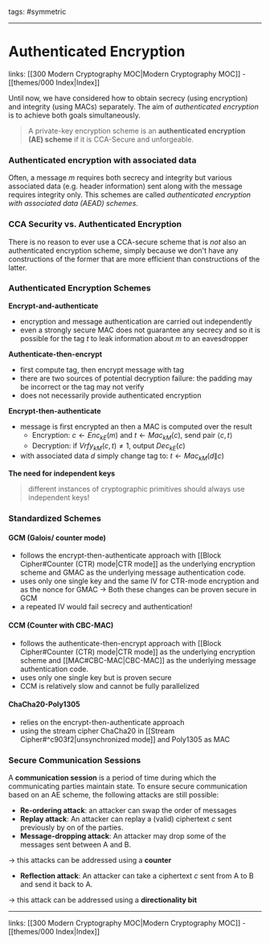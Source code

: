 tags: #symmetric

---
# Authenticated Encryption

links:  [[300 Modern Cryptography MOC|Modern Cryptography MOC]] - [[themes/000 Index|Index]]

Until now, we have considered how to obtain secrecy (using encryption) and integrity (using MACs) separately. The aim of *authenticated encryption* is to achieve both goals simultaneously.

> A private-key encryption scheme is an **authenticated encryption (AE) scheme** if it is CCA-Secure and unforgeable.

### Authenticated encryption with associated data

Often, a message $m$ requires both secrecy and integrity but various associated data (e.g. header information) sent along with the message requires integrity only. This schemes are called *authenticated encryption with associated data (AEAD) schemes*.

### CCA Security vs. Authenticated Encryption

There is no reason to ever use a CCA-secure scheme that is *not* also an authenticated encryption scheme, simply because we don't have any constructions of the former that are more efficient than constructions of the latter.

### Authenticated Encryption Schemes

**Encrypt-and-authenticate**

- encryption and message authentication are carried out independently
- even a strongly secure MAC does not guarantee any secrecy and so it is possible for the tag $t$ to leak information about $m$ to an eavesdropper

**Authenticate-then-encrypt**

- first compute tag, then encrypt message with tag
- there are two sources of potential decryption failure: the padding may be incorrect or the tag may not verify
- does not necessarily provide authenticated encryption

**Encrypt-then-authenticate**

- message is first encrypted an then a MAC is computed over the result
	- Encryption: $c \leftarrow Enc_{kE}(m)$ and $t \leftarrow Mac_{kM}(c)$, send pair $\langle c, t \rangle$
	- Decryption: if $Vrfy_{kM}(c, t) \neq 1$, output $Dec_{kE}(c)$
- with associated data $d$ simply change tag to: $t \leftarrow Mac_{kM}(d \| c)$

**The need for independent keys**

> different instances of cryptographic primitives should always use independent keys!

### Standardized Schemes

#### GCM (Galois/ counter mode)

- follows the encrypt-then-authenticate approach with [[Block Cipher#Counter (CTR) mode|CTR mode]] as the underlying encryption  scheme and GMAC as the underlying message authentication code.
- uses only one single key and the same IV for CTR-mode encryption and as the nonce for GMAC $\rightarrow$ Both these changes can be proven secure in GCM
- a repeated IV would fail secrecy and authentication!

#### CCM (Counter with CBC-MAC)

- follows the authenticate-then-encrypt approach with [[Block Cipher#Counter (CTR) mode|CTR mode]] as the underlying encryption scheme and [[MAC#CBC-MAC|CBC-MAC]] as the underlying message authentication code.
- uses only one single key but is proven secure
- CCM is relatively slow and cannot be fully parallelized

#### ChaCha20-Poly1305

- relies on the encrypt-then-authenticate approach
- using the stream cipher ChaCha20 in [[Stream Cipher#^c903f2|unsynchronized mode]] and Poly1305 as MAC

### Secure Communication Sessions

A **communication session** is a period of time during which the communicating parties maintain state. To ensure secure communication based on an AE scheme, the following attacks are still possible:

- **Re-ordering attack**: an attacker can swap the order of messages
- **Replay attack**: An attacker can replay a (valid) ciphertext $c$ sent previously by on of the parties.
- **Message-dropping attack**: An attacker may drop some of the messages sent between A and B.

$\rightarrow$ this attacks can be addressed using a **counter**

- **Reflection attack**: An attacker can take a ciphertext $c$ sent from A to B and send it back to A.

$\rightarrow$ this attack can be addressed using a **directionality bit**

---
links:  [[300 Modern Cryptography MOC|Modern Cryptography MOC]] - [[themes/000 Index|Index]]